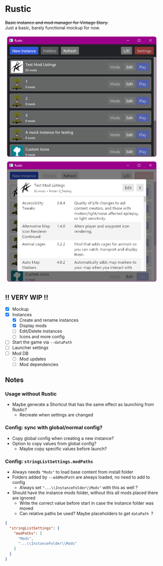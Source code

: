 # Rustic

~~Basic instance and mod manager for Vintage Story.~~   
Just a basic, barely functional mockup for now.

![screenshot instances list (light)](screenshot.png)
![screenshot mods table for instance (dark)](screenshot_mods.png)

## !! VERY WIP !!
- [X] Mockup
- [X] Instances
  - [X] Create and rename instances
  - [X] Display mods
  - [ ] Edit/Delete instances
  - [ ] Icons and more config
- [ ] Start the game via `--dataPath`
- [ ] Launcher settings
- [ ] Mod DB
  - [ ] Mod updates
  - [ ] Mod dependencies

## Notes

### Usage without Rustic

- Maybe generate a Shortcut that has the same effect as launching from Rustic?
  - Recreate when settings are changed

### Config: sync with global/normal config?

- Copy global config when creating a new instance?
- Option to copy values from global config?
  - Maybe copy specific values before launch?

### Config: `stringListSettings.modPaths`

- Always needs `"Mods"` to load base content from install folder
- Folders added by `--addModPath` are always loaded, no need to add to config
  - Always set `"...\\InstanceFolder\\Mods"` with this as well ?
- Should have the instance mods folder, without this all mods placed there are ignored
  - Write the correct value before start in case the instance folder was moved
  - Can relative paths be used? Maybe placeholders to get `dataPath `?

```json
{
  "stringListSettings": {
    "modPaths": [
      "Mods",
      "...\\InstanceFolder\\Mods"
    ]
  }
}
```
